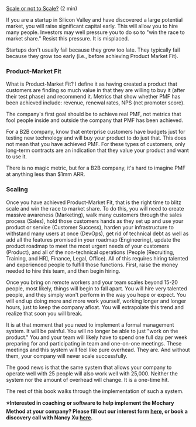 [Scale or not to Scale?](https://docs.google.com/document/d/1YEH0EWZOXu0nptlOCXM9etBiLVO2qDWuS_JIwK7go9w/edit) (2 min)

If you are a startup in Silicon Valley and have discovered a large potential market, you will raise significant capital early. This will allow you to hire many people. Investors may well pressure you to do so to "win the race to market share." Resist this pressure. It is misplaced.

Startups don't usually fail because they grow too late. They typically fail because they grow too early (i.e., before achieving Product Market Fit).

### Product-Market Fit

What is Product-Market Fit? I define it as having created a product that customers are finding so much value in that they are willing to buy it (after their test phase) and recommend it. Metrics that show whether PMF has been achieved include: revenue, renewal rates, NPS (net promoter score).

The company's first goal should be to achieve real PMF, not metrics that fool people inside and outside the company that PMF has been achieved.

For a B2B company, know that enterprise customers have budgets just for testing new technology and will buy your product to do just that. This does not mean that you have achieved PMF. For these types of customers, only long-term contracts are an indication that they value your product and want to use it.

There is no magic metric, but for a B2B company, it's hard to imagine PMF at anything less than $1mm ARR.

### Scaling

Once you have achieved Product-Market Fit, that is the right time to blitz scale and win the race to market share. To do this, you will need to create massive awareness (Marketing), walk many customers through the sales process (Sales), hold those customers hands as they set up and use your product or service (Customer Success), harden your infrastructure to withstand many users at once (DevOps), get rid of technical debt as well as add all the features promised in your roadmap (Engineering), update the product roadmap to meet the most urgent needs of your customers (Product), and all of the non-technical operations (People \[Recruiting, Training, and HR\], Finance, Legal, Office). All of this requires hiring talented and experienced people to fulfill those functions. First, raise the money needed to hire this team, and then begin hiring.

Once you bring on remote workers and your team scales beyond 15-20 people, most likely, things will begin to fall apart. You will hire very talented people, and they simply won't perform in the way you hope or expect. You will end up doing more and more work yourself, working longer and longer hours, just to keep the company afloat. You will extrapolate this trend and realize that soon you will break.

It is at that moment that you need to implement a formal management system. It will be painful. You will no longer be able to just "work on the product." You and your team will likely have to spend one full day per week preparing for and participating in team and one-on-one meetings. These meetings and this system will feel like pure overhead. They are. And without them, your company will never scale successfully.

The good news is that the same system that allows your company to operate well with 25 people will also work well with 25,000. Neither the system nor the amount of overhead will change. It is a one-time hit.

The rest of this book walks through the implementation of such a system.

**⭐Interested in coaching or software to help implement the Mochary Method at your company? Please fill out our interest form [here](https://mocharymethod.typeform.com/interest), or book a discovery call with Nancy Xu [here](https://calendly.com/nancy-mm/30).**
